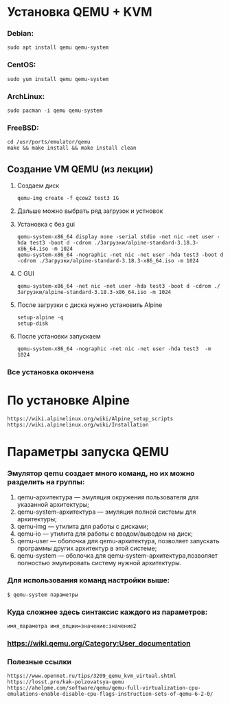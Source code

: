 # Установка QEMU + KVM

### Debian:
	sudo apt install qemu qemu-system

### CentOS:
	sudo yum install qemu qemu-system

### ArchLinux:
	sudo pacman -i qemu qemu-system

### FreeBSD:
	cd /usr/ports/emulator/qemu
	make && make install && make install clean


## Создание VM QEMU (из лекции)
1. Создаем диск
	```
	qemu-img create -f qcow2 test3 1G
	```
	
1. Дальше можно выбрать ряд загрузок и устновок

1. Установка с без gui
	```
	qemu-system-x86_64 display none -serial stdio -net nic -net user -hda test3 -boot d -cdrom ./Загрузки/alpine-standard-3.18.3-x86_64.iso -m 1024
  	qemu-system-x86_64 -nographic -net nic -net user -hda test3 -boot d -cdrom ./Загрузки/alpine-standard-3.18.3-x86_64.iso -m 1024
	```

1. C GUI
	```
	qemu-system-x86_64 -net nic -net user -hda test3 -boot d -cdrom ./Загрузки/alpine-standard-3.18.3-x86_64.iso -m 1024
	````
	
1. После загрузки с диска нужно установить Alpine
	```
	setup-alpine -q
	setup-disk
	```
	
1. После установки запускаем 
	```
	qemu-system-x86_64 -nographic -net nic -net user -hda test3  -m 1024
	```
	
### Все установка окончена
	
#  По установке Alpine
	https://wiki.alpinelinux.org/wiki/Alpine_setup_scripts
	https://wiki.alpinelinux.org/wiki/Installation


# Параметры запуска QEMU

### Эмулятор qemu создает много команд, но их можно разделить на группы:
1. qemu-архитектура — эмуляция окружения пользователя для указанной архитектуры;
1. qemu-system-архитектура — эмуляция полной системы для архитектуры;
1. qemu-img — утилита для работы с дисками;
1. qemu-io — утилита для работы с вводом/выводом на диск;
1. qemu-user — оболочка для qemu-архитектура, позволяет запускать программы других архитектур в этой системе;
1. qemu-system — оболочка для qemu-system-архитектура,позволяет полностью эмулировать систему нужной архитектуры.

### Для использования команд настройки выше:
	$ qemu-system параметры
### Куда сложнее здесь синтаксис каждого из параметров:
	имя_параметра имя_опции=значение:значение2
### https://wiki.qemu.org/Category:User_documentation

### Полезные ссылки
	https://www.opennet.ru/tips/3209_qemu_kvm_virtual.shtml
	https://losst.pro/kak-polzovatsya-qemu
 	https://ahelpme.com/software/qemu/qemu-full-virtualization-cpu-emulations-enable-disable-cpu-flags-instruction-sets-of-qemu-6-2-0/
